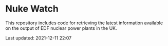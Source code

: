 # Nuke Watch

This repository includes code for retrieving the latest information available on the output of EDF nuclear power plants in the UK.

Last updated: 2021-12-11 22:07